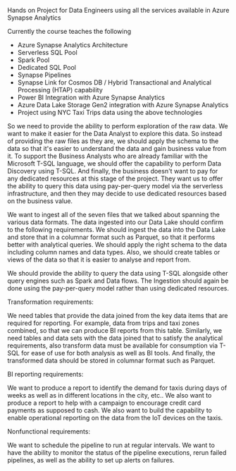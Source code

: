 Hands on Project for Data Engineers using all the services available in Azure Synapse Analytics


Currently the course teaches the following

- Azure Synapse Analytics Architecture
- Serverless SQL Pool
- Spark Pool
- Dedicated SQL Pool
- Synapse Pipelines
- Synapse Link for Cosmos DB / Hybrid Transactional and Analytical Processing (HTAP) capability
- Power BI Integration with Azure Synapse Analytics
- Azure Data Lake Storage Gen2 integration with Azure Synapse Analytics
- Project using NYC Taxi Trips data using the above technologies

So we need to provide the ability to perform exploration of the raw data. We want to make it easier for the Data Analyst to explore this data. So instead of providing the raw files as
they are, we should apply the schema to the data so that it's easier to understand the data and gain business value from it. To support the Business Analysts who are already familiar 
with the Microsoft T-SQL language, we should offer the capability to perform Data Discovery using T-SQL. And finally, the business doesn't want to pay for any dedicated resources at 
this stage of the project. They want us to offer the ability to query this data using pay-per-query model via the serverless infrastructure, and then they may decide to use dedicated
resources based on the business value.

We want to ingest all of the seven files that we talked about spanning the various data formats. The data ingested into our Data Lake should confirm to the following requirements.
We should ingest the data into the Data Lake and store that in a columnar format such as Parquet, so that it performs better with analytical queries. We should apply the right schema to 
the data including column names and data types. Also, we should create tables or views of the data so that it is easier to analyse and report from.

We should provide the ability to query the data using T-SQL alongside other query engines such as Spark and Data flows. The Ingestion should again be done using the pay-per-query model 
rather than using dedicated resources.

Transformation requirements:

We need tables that provide the data joined from the key data items that are required for reporting. For example, data from trips and taxi zones combined, so that we can produce BI 
reports from this table. Similarly, we need tables and data sets with the data joined that to satisfy the analytical requirements, also transform data must be available for consumption
via T-SQL for ease of use for both analysis as well as BI tools. And finally, the transformed data should be stored in columnar format such as Parquet.


BI reporting requirements:

We want to produce a report to identify the demand for taxis during days of weeks as well as in different locations in the city, etc..
We also want to produce a report to help with a campaign to encourage credit card payments as supposed to cash.
We also want to build the capability to enable operational reporting on the data from the IoT devices on the taxis.


Nonfunctional requirements:

We want to schedule the pipeline to run at regular intervals.
We want to have the ability to monitor the status of the pipeline executions, rerun failed pipelines, as well as the ability to set up alerts on failures.
